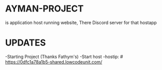 # AYMAN-PROJECT
is application host running website, There Discord server for that hostapp

# UPDATES
-Starting Project (Thanks Fathym's)
-Start host
-hostip: # https://0dfc1a78a1b5-shared.lowcodeunit.com/
